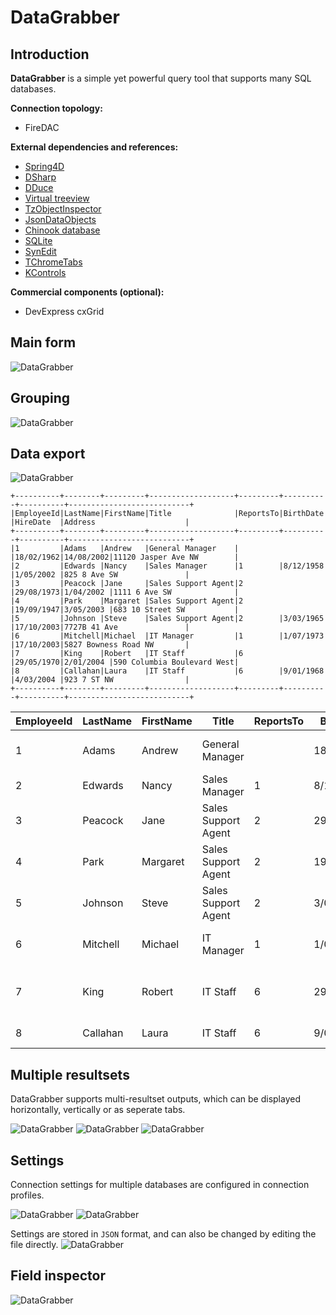 # DataGrabber

## Introduction

**DataGrabber** is a simple yet powerful query tool that supports many SQL databases. 

**Connection topology:**
- FireDAC

**External dependencies and references:**
* [Spring4D](http://bitbucket.org/sglienke/spring4d)
* [DSharp](http://bitbucket.org/sglienke/dsharp)
* [DDuce](http://github.com/beNative/dduce)
* [Virtual treeview](http://github.com/Virtual-TreeView/Virtual-TreeView)
* [TzObjectInspector](http://github.com/MahdiSafsafi/zcontrols)
* [JsonDataObjects](http://github.com/ahausladen/JsonDataObjects)
* [Chinook database](http://github.com/lerocha/chinook-database)
* [SQLite](http://www.sqlite.org/)
* [SynEdit](http://github.com/SynEdit/SynEdit)
* [TChromeTabs](http://github.com/norgepaul/TChromeTabs)
* [KControls](http://bitbucket.org/tomkrysl/kcontrols)

**Commercial components (optional):**
- DevExpress cxGrid

## Main form

![DataGrabber](https://github.com/beNative/DataGrabber/blob/master/Images/DataGrabber.png)

## Grouping

![DataGrabber](https://github.com/beNative/DataGrabber/blob/master/Images/DataGrabber.Grouping.png)

## Data export

![DataGrabber](https://github.com/beNative/DataGrabber/blob/master/Images/DataGrabber.Export.png)

```
+----------+--------+---------+-------------------+---------+----------+----------+---------------------------+
|EmployeeId|LastName|FirstName|Title              |ReportsTo|BirthDate |HireDate  |Address                    |
+----------+--------+---------+-------------------+---------+----------+----------+---------------------------+
|1         |Adams   |Andrew   |General Manager    |         |18/02/1962|14/08/2002|11120 Jasper Ave NW        |
|2         |Edwards |Nancy    |Sales Manager      |1        |8/12/1958 |1/05/2002 |825 8 Ave SW               |
|3         |Peacock |Jane     |Sales Support Agent|2        |29/08/1973|1/04/2002 |1111 6 Ave SW              |
|4         |Park    |Margaret |Sales Support Agent|2        |19/09/1947|3/05/2003 |683 10 Street SW           |
|5         |Johnson |Steve    |Sales Support Agent|2        |3/03/1965 |17/10/2003|7727B 41 Ave               |
|6         |Mitchell|Michael  |IT Manager         |1        |1/07/1973 |17/10/2003|5827 Bowness Road NW       |
|7         |King    |Robert   |IT Staff           |6        |29/05/1970|2/01/2004 |590 Columbia Boulevard West|
|8         |Callahan|Laura    |IT Staff           |6        |9/01/1968 |4/03/2004 |923 7 ST NW                |
+----------+--------+---------+-------------------+---------+----------+----------+---------------------------+
```

|EmployeeId|LastName|FirstName|Title|ReportsTo|BirthDate|HireDate|Address|
|---|---|---|---|---|---|---|---|
|1|Adams|Andrew|General Manager| |18/02/1962|14/08/2002|11120 Jasper Ave NW|
|2|Edwards|Nancy|Sales Manager|1|8/12/1958|1/05/2002|825 8 Ave SW|
|3|Peacock|Jane|Sales Support Agent|2|29/08/1973|1/04/2002|1111 6 Ave SW|
|4|Park|Margaret|Sales Support Agent|2|19/09/1947|3/05/2003|683 10 Street SW|
|5|Johnson|Steve|Sales Support Agent|2|3/03/1965|17/10/2003|7727B 41 Ave|
|6|Mitchell|Michael|IT Manager|1|1/07/1973|17/10/2003|5827 Bowness Road NW|
|7|King|Robert|IT Staff|6|29/05/1970|2/01/2004|590 Columbia Boulevard West|
|8|Callahan|Laura|IT Staff|6|9/01/1968|4/03/2004|923 7 ST NW|

## Multiple resultsets

DataGrabber supports multi-resultset outputs, which can be displayed horizontally, vertically or as seperate tabs.

![DataGrabber](https://github.com/beNative/DataGrabber/blob/master/Images/DataGrabber.MultipleResultSets1.png)
![DataGrabber](https://github.com/beNative/DataGrabber/blob/master/Images/DataGrabber.MultipleResultSets2.png)
![DataGrabber](https://github.com/beNative/DataGrabber/blob/master/Images/DataGrabber.MultipleResultSets3.png)

## Settings

Connection settings for multiple databases are configured in connection profiles.

![DataGrabber](https://github.com/beNative/DataGrabber/blob/master/Images/DataGrabber.Settings.ConnectionProfiles.png)
![DataGrabber](https://github.com/beNative/DataGrabber/blob/master/Images/DataGrabber.Settings.DisplaySettings.png)

Settings are stored in ``JSON`` format, and can also be changed by editing the file directly.
![DataGrabber](https://github.com/beNative/DataGrabber/blob/master/Images/DataGrabber.Settings.SettingsFiles.png)

## Field inspector

![DataGrabber](https://github.com/beNative/DataGrabber/blob/master/Images/DataGrabber.FieldInspector.png)
